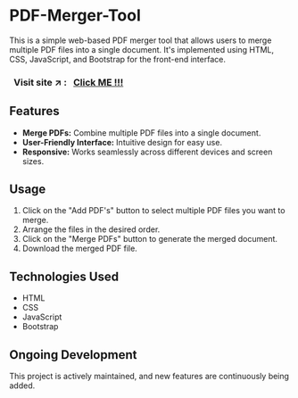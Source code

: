 # PDF-Merger-Tool

This is a simple web-based PDF merger tool that allows users to merge multiple PDF files into a single document. It's implemented using HTML, CSS, JavaScript, and Bootstrap for the front-end interface.

### &nbsp; Visit site :arrow_upper_right: : &nbsp; [Click ME !!!](https://sahil-s-i.github.io/PDF-Merger-Tool/)

## Features

- **Merge PDFs:** Combine multiple PDF files into a single document.
- **User-Friendly Interface:** Intuitive design for easy use.
- **Responsive:** Works seamlessly across different devices and screen sizes.

## Usage

1. Click on the "Add PDF's" button to select multiple PDF files you want to merge.
2. Arrange the files in the desired order.
3. Click on the "Merge PDFs" button to generate the merged document.
4. Download the merged PDF file.

## Technologies Used

- HTML
- CSS
- JavaScript
- Bootstrap

## Ongoing Development

This project is actively maintained, and new features are continuously being added.
